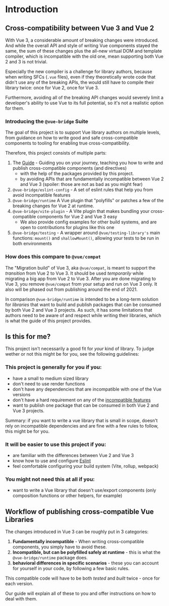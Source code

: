 # Introduction


## Cross-compatibility between Vue 3 and Vue 2

With Vue 3, a considerable amount of breaking changes were introduced. And while the overall API and style of writing Vue components stayed the same, the sum of these changes plus the all-new virtual DOM and template compiler, which is incompatible with the old one, mean supporting both Vue 2 and 3 is not trivial.

Especially the new compiler is a challenge for library authors, because when writing SFCs (`.vue` files), even if they theoretically wrote code that didn't use any of the breaking APIs, the would still have to compile their library twice: once for Vue 2, once for Vue 3.

Furthermore, avoiding all of the breaking API changes would severely limit a developer's ability to use Vue to its full potential, so it's not a realistic option for them.

### Introducing the `@vue-bridge` Suite

The goal of this project is to support Vue library authors on multiple levels, from guidance on how to write good and safe cross-compatible components to tooling for enabling true cross-compatibility.

Therefore, this project consists of multiple parts:

1. The [Guide](#) - Guiding you on your journey, teaching you how to write and publish cross-compatible components (and directives) 
   * with the help of the packages provided by this project.
   * by avoiding APIs that are fundamentally incompatible between Vue 2 and Vue 3 (spoiler: those are not as bad as you might fear)
2. `@vue-bridge/eslint-config` - A set of eslint rules that help you from avoid incompatible features
2. `@vue-bridge/runtime` A Vue plugin that "polyfills" or patches a few of the breaking changes for Vue 2 at runtime.
3. `@vue-bridge/vite-plugin` - A Vite plugin that makes bundling your cross-compatible components for Vue 2 and Vue 3 easy
    * We also provide config examples for other build systems, and are open to contributions for plugins like this one
4. `@vue-bridge/testing` - A wrapper around `@vue/testing-library's` main functions: `mount()` and `shallowMount()`, allowing your tests to be run in both environments

### How does this compare to `@vue/compat`

The "Migration build" of Vue 3, aka `@vue/compat`, is meant to support the _transition_ from Vue 2 to Vue 3. It should be used *temporarily* while migrating a big app from Vue 2 to Vue 3. After you are done migrating to Vue 3, you remove `@vue/compat` from your setup and run on Vue 3 only. It also will be phased out from publishing around the end of 2021.

In comparison `@vue-bridge/runtime` is intended to be a long-term solution for *libraries* that want to build and publish packages that can be consumed by both Vue 2 and Vue 3 projects. As such, it has some limitations that authors need to be aware of and respect while writing their libraries, which is what the guide of this project provides.

## Is this for me?

This project isn't necessarily a good fit for *your* kind of library. To judge wether or not this might be for you, see the following guidelines:

### This project is generally for you if you:

* have a small to medium sized library
* don't need to use render functions
* don't have any dependencies that are incompatible with one of the Vue versions
* don't have a hard requirement on any of the [incompatible features](../compatibility/index.md)
* want to publish one package that can be consumed in both Vue 2 and Vue 3 projects.

Summary: if you want to write a vue library that is small in scope, doesn't rely on incompatible 
dependencies and are fine with a few rules to follow, this might be for you.

### It will be easier to use this project if you:

* are familiar with the differences between Vue 2 and Vue 3
* know how to use and configure [Eslint](https://eslint.org)
* feel comfortable configuring your build system (Vite, rollup, webpack)


### You might not need this at all if you:

* want to write a Vue library that doesn't use/export components (only composition functions or other helpers, for example)

## Workflow of publishing cross-compatible Vue Libraries

The changes introduced in Vue 3 can be roughly put in 3 categories:

1. **Fundamentally incompatible** - When writing cross-compatible components, you simply have to avoid these.
2. **Incompatible, but can be polyfilled safely at runtime** - this is what the `@vue-bridge/runtime` package does.
3. **behavioral differences in specific scenarios** - these you can account for yourself in your code, by following a few basic rules.

This compatible code will have to be both _tested_ and _built_ twice - once for each version. 

Our guide will explain all of these to you and offer instructions on how to deal with them.